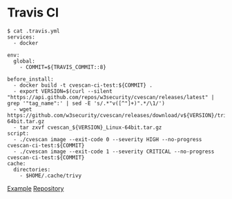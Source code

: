 # Travis CI

```
$ cat .travis.yml
services:
  - docker

env:
  global:
    - COMMIT=${TRAVIS_COMMIT::8}

before_install:
  - docker build -t cvescan-ci-test:${COMMIT} .
  - export VERSION=$(curl --silent "https://api.github.com/repos/w3security/cvescan/releases/latest" | grep '"tag_name":' | sed -E 's/.*"v([^"]+)".*/\1/')
  - wget https://github.com/w3security/cvescan/releases/download/v${VERSION}/trivy_${VERSION}_Linux-64bit.tar.gz
  - tar zxvf cvescan_${VERSION}_Linux-64bit.tar.gz
script:
  - ./cvescan image --exit-code 0 --severity HIGH --no-progress cvescan-ci-test:${COMMIT}
  - ./cvescan image --exit-code 1 --severity CRITICAL --no-progress cvescan-ci-test:${COMMIT}
cache:
  directories:
    - $HOME/.cache/trivy
```

[Example][example]
[Repository][repository]

[example]: https://travis-ci.org/aquasecurity/trivy-ci-test
[repository]: https://github.com/w3security/cvescan-ci-test

